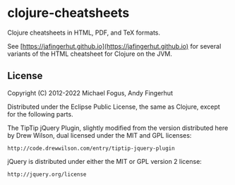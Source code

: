# clojure-cheatsheets

Clojure cheatsheets in HTML, PDF, and TeX formats.

See [https://jafingerhut.github.io](https://jafingerhut.github.io) for
several variants of the HTML cheatsheet for Clojure on the JVM.

## License

Copyright (C) 2012-2022 Michael Fogus, Andy Fingerhut

Distributed under the Eclipse Public License, the same as Clojure,
except for the following parts.

The TipTip jQuery Plugin, slightly modified from the version
distributed here by Drew Wilson, dual licensed under the MIT and GPL
licenses:

    http://code.drewwilson.com/entry/tiptip-jquery-plugin

jQuery is distributed under either the MIT or GPL version 2 license:

    http://jquery.org/license
